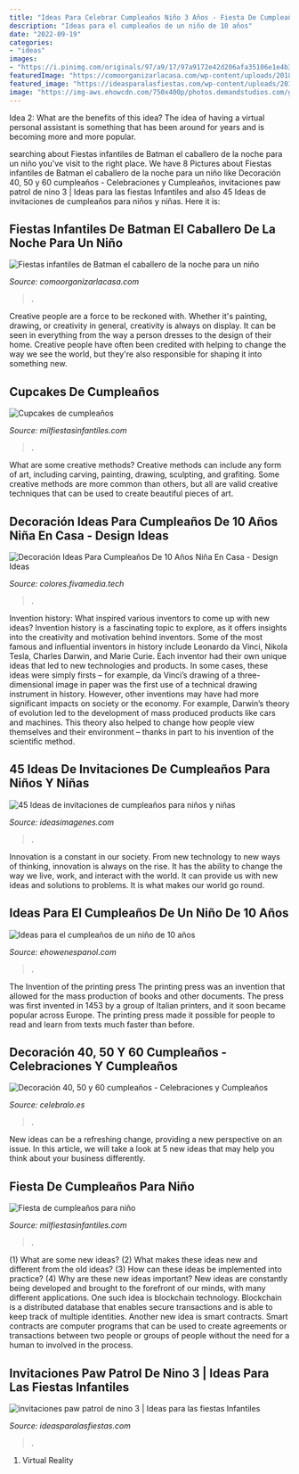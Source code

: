 ```yaml
---
title: "Ideas Para Celebrar Cumpleaños Niño 3 Años - Fiesta De Cumpleaños Para Niño"
description: "Ideas para el cumpleaños de un niño de 10 años"
date: "2022-09-19"
categories:
- "ideas"
images:
- "https://i.pinimg.com/originals/97/a9/17/97a9172e42d206afa35106e1e4b3fc23.jpg"
featuredImage: "https://comoorganizarlacasa.com/wp-content/uploads/2018/01/ideas-para-decorar-fiesta-infantil-de-batman.jpg"
featured_image: "https://ideasparalasfiestas.com/wp-content/uploads/2016/07/invitaciones-paw-patrol-de-nino-3.jpg"
image: "https://img-aws.ehowcdn.com/750x400p/photos.demandstudios.com/getty/article/41/22/89594345.jpg"
---
```



Idea 2: What are the benefits of this idea?
The idea of having a virtual personal assistant is something that has been around for years and is becoming more and more popular.

	

		
searching about Fiestas infantiles de Batman el caballero de la noche para un niño you've visit to the right place. We have 8 Pictures about Fiestas infantiles de Batman el caballero de la noche para un niño like Decoración 40, 50 y 60 cumpleaños - Celebraciones y Cumpleaños, invitaciones paw patrol de nino 3 | Ideas para las fiestas Infantiles and also 45 Ideas de invitaciones de cumpleaños para niños y niñas. Here it is:
		
    
## Fiestas Infantiles De Batman El Caballero De La Noche Para Un Niño

<img loading=lazy src="https://comoorganizarlacasa.com/wp-content/uploads/2018/01/ideas-para-decorar-fiesta-infantil-de-batman.jpg" onerror="this.onerror=null;this.src='https://tse3.mm.bing.net/th?id=OIP.Rh9YKtFH-ym2bdrCZcVzwQHaJ4&amp;pid=15.1';" alt="Fiestas infantiles de Batman el caballero de la noche para un niño">

_Source: comoorganizarlacasa.com_

>. 

	

Creative people are a force to be reckoned with. Whether it's painting, drawing, or creativity in general, creativity is always on display. It can be seen in everything from the way a person dresses to the design of their home. Creative people have often been credited with helping to change the way we see the world, but they're also responsible for shaping it into something new.

    
## Cupcakes De Cumpleaños

<img loading=lazy src="https://mm.milfiestasinfantiles.com/uploads/2012/08/cupcakes-golosinas.jpg" onerror="this.onerror=null;this.src='https://tse4.mm.bing.net/th?id=OIP.UEjETs4cqvCNOCCgbAbKnQHaHa&amp;pid=15.1';" alt="Cupcakes de cumpleaños">

_Source: milfiestasinfantiles.com_

>. 

	

What are some creative methods?
Creative methods can include any form of art, including carving, painting, drawing, sculpting, and grafiting. Some creative methods are more common than others, but all are valid creative techniques that can be used to create beautiful pieces of art.

    
## Decoración Ideas Para Cumpleaños De 10 Años Niña En Casa - Design Ideas

<img loading=lazy src="https://i.pinimg.com/originals/97/a9/17/97a9172e42d206afa35106e1e4b3fc23.jpg" onerror="this.onerror=null;this.src='https://tse3.mm.bing.net/th?id=OIP.Tg2lPpfzNvKQDDMnu-Oo1AHaLH&amp;pid=15.1';" alt="Decoración Ideas Para Cumpleaños De 10 Años Niña En Casa - Design Ideas">

_Source: colores.fivamedia.tech_

>. 

	

Invention history: What inspired various inventors to come up with new ideas?
Invention history is a fascinating topic to explore, as it offers insights into the creativity and motivation behind inventors. Some of the most famous and influential inventors in history include Leonardo da Vinci, Nikola Tesla, Charles Darwin, and Marie Curie. Each inventor had their own unique ideas that led to new technologies and products. In some cases, these ideas were simply firsts – for example, da Vinci’s drawing of a three-dimensional image in paper was the first use of a technical drawing instrument in history. However, other inventions may have had more significant impacts on society or the economy. For example, Darwin’s theory of evolution led to the development of mass produced products like cars and machines. This theory also helped to change how people view themselves and their environment – thanks in part to his invention of the scientific method.

    
## 45 Ideas De Invitaciones De Cumpleaños Para Niños Y Niñas

<img loading=lazy src="https://ideasimagenes.com/wp-content/uploads/2017/05/TarjetasCumple4.jpg" onerror="this.onerror=null;this.src='https://tse2.mm.bing.net/th?id=OIP.aJK9lrxAmSgw1KpI2xyrIQHaJl&amp;pid=15.1';" alt="45 Ideas de invitaciones de cumpleaños para niños y niñas">

_Source: ideasimagenes.com_

>. 

	

Innovation is a constant in our society. From new technology to new ways of thinking, innovation is always on the rise. It has the ability to change the way we live, work, and interact with the world. It can provide us with new ideas and solutions to problems. It is what makes our world go round.

    
## Ideas Para El Cumpleaños De Un Niño De 10 Años

<img loading=lazy src="https://img-aws.ehowcdn.com/750x400p/photos.demandstudios.com/getty/article/41/22/89594345.jpg" onerror="this.onerror=null;this.src='https://tse1.mm.bing.net/th?id=OIP.MshYqAjwLaNQNpiNNij2tgHaD8&amp;pid=15.1';" alt="Ideas para el cumpleaños de un niño de 10 años">

_Source: ehowenespanol.com_

>. 

	

The Invention of the printing press
The printing press was an invention that allowed for the mass production of books and other documents. The press was first invented in 1453 by a group of Italian printers, and it soon became popular across Europe. The printing press made it possible for people to read and learn from texts much faster than before.

    
## Decoración 40, 50 Y 60 Cumpleaños - Celebraciones Y Cumpleaños

<img loading=lazy src="https://celebralo.es/wp-content/uploads/2020/05/e4361e222135050f7b5a010df64233fa-1.jpg" onerror="this.onerror=null;this.src='https://tse3.mm.bing.net/th?id=OIP.x0mdzQ3MRRY1Q-3dwSnZdwHaEK&amp;pid=15.1';" alt="Decoración 40, 50 y 60 cumpleaños - Celebraciones y Cumpleaños">

_Source: celebralo.es_

>. 

	

New ideas can be a refreshing change, providing a new perspective on an issue. In this article, we will take a look at 5 new ideas that may help you think about your business differently.

    
## Fiesta De Cumpleaños Para Niño

<img loading=lazy src="https://mm.milfiestasinfantiles.com/uploads/2012/05/fiesta-cumpleanos-nino.jpg" onerror="this.onerror=null;this.src='https://tse4.mm.bing.net/th?id=OIP.iN4qPyYxuUnnSyas6dgH5AHaFl&amp;pid=15.1';" alt="Fiesta de cumpleaños para niño">

_Source: milfiestasinfantiles.com_

>. 

	

(1) What are some new ideas? (2) What makes these ideas new and different from the old ideas? (3) How can these ideas be implemented into practice? (4) Why are these new ideas important?
New ideas are constantly being developed and brought to the forefront of our minds, with many different applications. One such idea is blockchain technology. Blockchain is a distributed database that enables secure transactions and is able to keep track of multiple identities. Another new idea is smart contracts. Smart contracts are computer programs that can be used to create agreements or transactions between two people or groups of people without the need for a human to involved in the process.

    
## Invitaciones Paw Patrol De Nino 3 | Ideas Para Las Fiestas Infantiles

<img loading=lazy src="https://ideasparalasfiestas.com/wp-content/uploads/2016/07/invitaciones-paw-patrol-de-nino-3.jpg" onerror="this.onerror=null;this.src='https://tse1.mm.bing.net/th?id=OIP.t02v-7BpEHKlGIvmD1IvnwHaKX&amp;pid=15.1';" alt="invitaciones paw patrol de nino 3 | Ideas para las fiestas Infantiles">

_Source: ideasparalasfiestas.com_

>. 

	

1. Virtual Reality 

